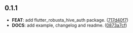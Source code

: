 ## 0.1.1

 - **FEAT**: add flutter_robusta_hive_auth package. ([717d40f7](https://github.com/covalab/robusta/commit/717d40f7c087e06ce88ad62209ed6d1a3201cc1c))
 - **DOCS**: add example, changelog and readme. ([0873a7cf](https://github.com/covalab/robusta/commit/0873a7cf5b73b5a2115e0ea52f2f2f06e5f93f48))
